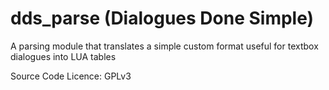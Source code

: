 # dds_parse (Dialogues Done Simple)
A parsing module that translates a simple custom format useful for textbox dialogues into LUA tables

Source Code Licence: GPLv3
